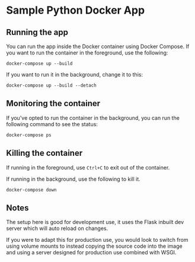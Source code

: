 # Sample Python Docker App

## Running the app
You can run the app inside the Docker container using Docker Compose. If you want to run the container in the foreground, use the following:
```
docker-compose up --build
```
If you want to run it in the background, change it to this:
```
docker-compose up --build --detach
```

## Monitoring the container
If you've opted to run the container in the background, you can run the following command to see the status:
```
docker-compose ps
```

## Killing the container
If running in the foreground, use `Ctrl+C` to exit out of the container.

If running in the background, use the following to kill it.
```
docker-compose down
```

## Notes
The setup here is good for development use, it uses the Flask inbuilt dev server which will auto reload on changes. 

If you were to adapt this for production use, you would look to switch from using volume mounts to instead copying the source code into the image and using a server designed for production use combined with WSGI. 